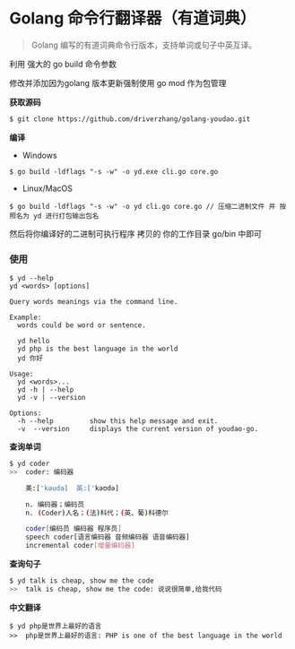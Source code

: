 # Golang 命令行翻译器（有道词典）

> Golang 编写的有道词典命令行版本，支持单词或句子中英互译。

利用 强大的 go build 命令参数

修改并添加因为golang 版本更新强制使用 go mod 作为包管理
 

**获取源码**
```bash
$ git clone https://github.com/driverzhang/golang-youdao.git
```

**编译**

* Windows
```golang
$ go build -ldflags "-s -w" -o yd.exe cli.go core.go
```

* Linux/MacOS
```golang
$ go build -ldflags "-s -w" -o yd cli.go core.go // 压缩二进制文件 并 按照名为 yd 进行打包输出包名
```

然后将你编译好的二进制可执行程序 拷贝的 你的工作目录 go/bin 中即可


### 使用
```
$ yd --help
yd <words> [options]

Query words meanings via the command line.

Example:
  words could be word or sentence.

  yd hello
  yd php is the best language in the world
  yd 你好

Usage:
  yd <words>...
  yd -h | --help
  yd -v | --version

Options:
  -h --help         show this help message and exit.
  -v  --version     displays the current version of youdao-go.
```

**查询单词**
```bash
$ yd coder
>>  coder: 编码器

    美:['kəudə]  英:['kəʊdə]

    n. 编码器；编码员
    n. (Coder)人名；(法)科代；(英、葡)科德尔

    coder[编码员 编码器 程序员]
    speech coder[语言编码器 音频编码器 语音编码器]
    incremental coder[增量编码器]
```

**查询句子**
```bash
$ yd talk is cheap, show me the code
>>  talk is cheap, show me the code: 说说很简单,给我代码
```

**中文翻译**
```
$ yd php是世界上最好的语言
>>  php是世界上最好的语言: PHP is one of the best language in the world
```